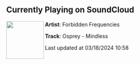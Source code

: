 ## Currently Playing on SoundCloud

[<img align="left" width="100" src="https://i1.sndcdn.com/artworks-l7Wi4GDolnzyOELb-W8m47Q-t500x500.jpg">](https://soundcloud.com/forbiddenfrequenciesdnb/osprey-mindless)

**Artist**: Forbidden Frequencies 

**Track**: Osprey - Mindless

Last updated at 03/18/2024 10:58
